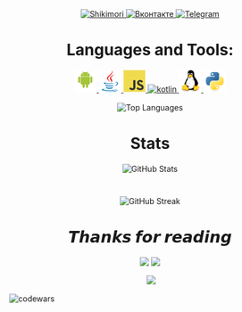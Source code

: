 <div align="center">
  <a href="https://shikimori.me/Butyricoil" target="_blank">
    <img src="https://img.shields.io/badge/Shikimori-%23800080?logo=Logo" alt="Shikimori">
  </a>
  <a href="https://vk.com/titochnoeblan" target="_blank">
    <img src="https://img.shields.io/badge/Вконтакте-%230000FF?logo=Logo" alt="Вконтакте">
  </a>
  <a href="https://t.me/kokobeeline" target="_blank">
    <img src="https://img.shields.io/badge/Telegram-%2300BFFF?logo=Logo" alt="Telegram">
  </a>
</div>

<h1 align="center">Languages and Tools:</h1>
<p align="center">
  <a href="https://developer.android.com" target="_blank" rel="noreferrer">
    <img src="https://raw.githubusercontent.com/devicons/devicon/master/icons/android/android-original-wordmark.svg" alt="android" width="40" height="40"/> 
  </a>
  <a href="https://www.java.com" target="_blank" rel="noreferrer"> 
    <img src="https://raw.githubusercontent.com/devicons/devicon/master/icons/java/java-original.svg" alt="java" width="40" height="40"/> 
  </a>
  <a href="https://developer.mozilla.org/en-US/docs/Web/JavaScript" target="_blank" rel="noreferrer">
    <img src="https://raw.githubusercontent.com/devicons/devicon/master/icons/javascript/javascript-original.svg" alt="javascript" width="40" height="40"/> 
  </a>
  <a href="https://kotlinlang.org" target="_blank" rel="noreferrer">
    <img src="https://www.vectorlogo.zone/logos/kotlinlang/kotlinlang-icon.svg" alt="kotlin" width="40" height="40"/> 
  </a>
  <a href="https://www.linux.org/" target="_blank" rel="noreferrer">
    <img src="https://raw.githubusercontent.com/devicons/devicon/master/icons/linux/linux-original.svg" alt="linux" width="40" height="40"/> 
  </a>
  <a href="https://www.python.org" target="_blank" rel="noreferrer">
    <img src="https://raw.githubusercontent.com/devicons/devicon/master/icons/python/python-original.svg" alt="python" width="40" height="40"/> 
  </a>
</p>

<div align="center">
  <img align="center" src="https://github-readme-stats.vercel.app/api/top-langs?username=Butyricoil&show_icons=true&locale=en&layout=compact&theme=tokyonight" alt="Top Languages" />
</div>

<div align="center">
  <h1>Stats</h1>
</div>

<div align="center">
  <img align="center" src="https://github-readme-stats.vercel.app/api?username=Butyricoil&show_icons=true&locale=en&theme=tokyonight" alt="GitHub Stats" /> 
</div>

<div align="center">
  <h1> </h1>
</div>

<div align="center">
  <img align="center" src="https://github-readme-streak-stats.herokuapp.com/?user=Butyricoil&&theme=tokyonight" alt="GitHub Streak" />
</div>

<div align="center">
  <h1>𝙏𝙝𝙖𝙣𝙠𝙨 𝙛𝙤𝙧 𝙧𝙚𝙖𝙙𝙞𝙣𝙜</h1>
</div>

<div align="center">
  <img src="https://typograssy.deno.dev/api?text=Thank%20you%20for%20visiting%20my%20profile!&l0=none&l1=ef858c&l2=62b7d8&l3=ffb6c1&l4=caf9ff&bg=none&frame=none&speed=250&comment=">
  <img src="https://count.getloli.com/get/@Art1ord?theme=moebooru">
</div>

<p align="center">
  <img src="https://komarev.com/ghpvc/?username=Butyricoil&style=flat-square&color=blueviolet" alt="">
  <img src="https://img.shields.io/github/followers/Butyricoil?logo=github&style=for-the-badge&color=0891b2&labelColor=1c1917" /> 
</p>

![codewars](https://www.codewars.com/users/Butyricoil/badges/large)
